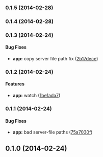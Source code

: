 <a name="0.1.5"></a>
### 0.1.5 (2014-02-28)


<a name="0.1.4"></a>
### 0.1.4 (2014-02-28)


<a name="0.1.3"></a>
### 0.1.3 (2014-02-24)


#### Bug Fixes

* **app:** copy server file path fix ([2b17dece](http://github.com/jewelsjacobs/lineman-server/commit/2b17dece5b583cc2dfc66f5a761f62e5d8dd2542))


<a name="0.1.2"></a>
### 0.1.2 (2014-02-24)


#### Features

* **app:** watch ([1be1ada7](http://github.com/jewelsjacobs/lineman-server/commit/1be1ada73771981f60ecca91932370b8bdd5017f))


<a name="0.1.1"></a>
### 0.1.1 (2014-02-24)


#### Bug Fixes

* **app:** bad server-file paths ([75a7030f](http://github.com/jewelsjacobs/lineman-server/commit/75a7030f82ac02e3ee55f6aef3419891d5feb18f))


<a name="0.1.0"></a>
## 0.1.0 (2014-02-24)


